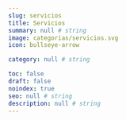 ```yaml
---
slug: servicios
title: Servicios
summary: null # string
image: categorias/servicios.svg
icon: bullseye-arrow

category: null # string

toc: false
draft: false
noindex: true
seo: null # string
description: null # string
---
```


